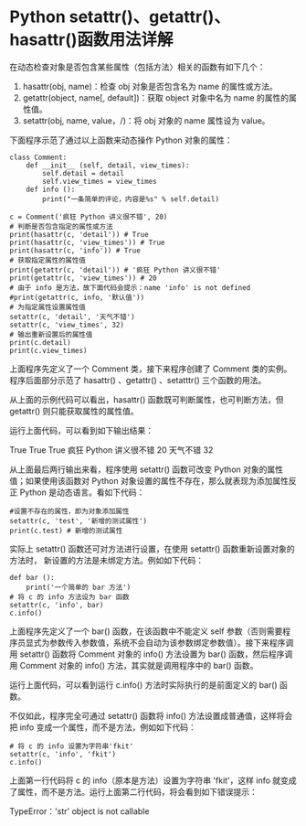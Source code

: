 # Python setattr()、getattr()、hasattr()函数用法详解

在动态检查对象是否包含某些属性（包括方法〉相关的函数有如下几个：

1.  hasattr(obj, name)：检查 obj 对象是否包含名为 name 的属性或方法。
2.  getattr(object, name[, default])：获取 object 对象中名为 name 的属性的属性值。
3.  setattr(obj, name, value，/)：将 obj 对象的 name 属性设为 value。

下面程序示范了通过以上函数来动态操作 Python 对象的属性：

```
class Comment:
    def __init__ (self, detail, view_times):
        self.detail = detail
        self.view_times = view_times
    def info ():
        print("一条简单的评论，内容是%s" % self.detail)

c = Comment('疯狂 Python 讲义很不错', 20)
# 判断是否包含指定的属性或方法
print(hasattr(c, 'detail')) # True
print(hasattr(c, 'view_times')) # True
print(hasattr(c, 'info')) # True
# 获取指定属性的属性值
print(getattr(c, 'detail')) # '疯狂 Python 讲义很不错'
print(getattr(c, 'view_times')) # 20
# 由于 info 是方法，故下面代码会提示：name 'info' is not defined
#print(getattr(c, info, '默认值'))
# 为指定属性设置属性值
setattr(c, 'detail', '天气不错')
setattr(c, 'view_times', 32)
# 输出重新设置后的属性值
print(c.detail)
print(c.view_times)
```

上面程序先定义了一个 Comment 类，接下来程序创建了 Comment 类的实例。程序后面部分示范了 hasattr() 、getattr() 、setatttr() 三个函数的用法。

从上面的示例代码可以看出，hasattr() 函数既可判断属性，也可判断方法，但 getattr() 则只能获取属性的属性值。

运行上面代码，可以看到如下输出结果：

True
True
True
疯狂 Python 讲义很不错
20
天气不错
32

从上面最后两行输出来看，程序使用 setattr() 函数可改变 Python 对象的属性值；如果使用该函数对 Python 对象设置的属性不存在，那么就表现为添加属性反正 Python 是动态语言。看如下代码：

```
#设置不存在的属性，即为对象添加属性
setattr(c, 'test', '新增的测试属性')
print(c.test) # 新增的测试属性
```

实际上 setattr() 函数还可对方法进行设置，在使用 setattr() 函数重新设置对象的方法时， 新设置的方法是未绑定方法。例如如下代码：

```
def bar ():
    print('一个简单的 bar 方法')
# 将 c 的 info 方法设为 bar 函数   
setattr(c, 'info', bar)
c.info()
```

上面程序先定义了一个 bar() 函数，在该函数中不能定义 self 参数（否则需要程序员显式为参数传入参数值，系统不会自动为该参数绑定参数值）。接下来程序调用 setattr() 函数将 Comment 对象的 info() 方法设置为 bar() 函数，然后程序调用 Comment 对象的 info() 方法，其实就是调用程序中的 bar() 函数。

运行上面代码，可以看到运行 c.info() 方法时实际执行的是前面定义的 bar() 函数。

不仅如此，程序完全可通过 setattr() 函数将 info() 方法设置成普通值，这样将会把 info 变成一个属性，而不是方法，例如如下代码：

```
# 将 c 的 info 设置为字符串'fkit'
setattr(c, 'info', 'fkit')
c.info()
```

上面第一行代码将 c 的 info（原本是方法）设置为字符串 'fkit'，这样 info 就变成了属性，而不是方法。运行上面第二行代码，将会看到如下错误提示：

TypeError：'str' object is not callable
